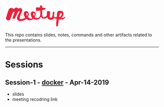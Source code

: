 <img src="docs/icons/meetup.png" alt="drawing" width="200"/>

This repo contains slides, notes, commands and other artifacts related to the presentations. 

-----
# Sessions

## Session-1 - [docker](https://github.com/demystifydevops/docker) - Apr-14-2019 
 - slides
 - meeting recodring link
